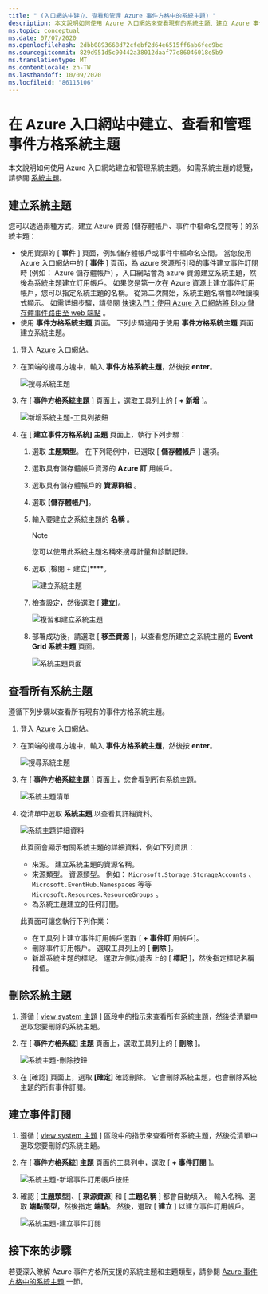 ```yaml
---
title: " (入口網站中建立、查看和管理 Azure 事件方格中的系統主題) "
description: 本文說明如何使用 Azure 入口網站來查看現有的系統主題、建立 Azure 事件方格系統主題。
ms.topic: conceptual
ms.date: 07/07/2020
ms.openlocfilehash: 2dbb0893668d72cfebf2d64e6515ff6ab6fed9bc
ms.sourcegitcommit: 829d951d5c90442a38012daaf77e86046018e5b9
ms.translationtype: MT
ms.contentlocale: zh-TW
ms.lasthandoff: 10/09/2020
ms.locfileid: "86115106"
---
```

# <a name="create-view-and-manage-event-grid-system-topics-in-the-azure-portal"></a>在 Azure 入口網站中建立、查看和管理事件方格系統主題
本文說明如何使用 Azure 入口網站建立和管理系統主題。 如需系統主題的總覽，請參閱 [系統主題](system-topics.md)。

## <a name="create-a-system-topic"></a>建立系統主題
您可以透過兩種方式，建立 Azure 資源 (儲存體帳戶、事件中樞命名空間等 ) 的系統主題：

- 使用資源的 [ **事件** ] 頁面，例如儲存體帳戶或事件中樞命名空間。 當您使用 Azure 入口網站中的 [ **事件** ] 頁面，為 azure 來源所引發的事件建立事件訂閱時 (例如： Azure 儲存體帳戶) ，入口網站會為 azure 資源建立系統主題，然後為系統主題建立訂用帳戶。 如果您是第一次在 Azure 資源上建立事件訂用帳戶，您可以指定系統主題的名稱。 從第二次開始，系統主題名稱會以唯讀模式顯示。 如需詳細步驟，請參閱 [快速入門：使用 Azure 入口網站將 Blob 儲存體事件路由至 web 端點](blob-event-quickstart-portal.md#subscribe-to-the-blob-storage) 。
- 使用 **事件方格系統主題** 頁面。 下列步驟適用于使用 **事件方格系統主題** 頁面建立系統主題。 

1. 登入 [Azure 入口網站](https://portal.azure.com)。
2. 在頂端的搜尋方塊中，輸入 **事件方格系統主題**，然後按 **enter**。 

    ![搜尋系統主題](./media/create-view-manage-system-topics/search-system-topics.png)
3. 在 [ **事件方格系統主題** ] 頁面上，選取工具列上的 [ **+ 新增** ]。

    ![新增系統主題-工具列按鈕](./media/create-view-manage-system-topics/add-system-topic-menu.png)
4. 在 [ **建立事件方格系統] 主題** 頁面上，執行下列步驟：
    1. 選取 **主題類型**。 在下列範例中，已選取 [ **儲存體帳戶** ] 選項。 
    2. 選取具有儲存體帳戶資源的 **Azure 訂** 用帳戶。 
    3. 選取具有儲存體帳戶的 **資源群組** 。 
    4. 選取 **[儲存體帳戶]**。 
    5. 輸入要建立之系統主題的 **名稱** 。 
    
        > [!NOTE]
        > 您可以使用此系統主題名稱來搜尋計量和診斷記錄。
    6. 選取 [檢閱 + 建立]****。

        ![建立系統主題](./media/create-view-manage-system-topics/create-event-grid-system-topic-page.png)
    5. 檢查設定，然後選取 [ **建立**]。 
        
        ![複習和建立系統主題](./media/create-view-manage-system-topics/system-topic-review-create.png)
    6. 部署成功後，請選取 [ **移至資源** ]，以查看您所建立之系統主題的 **Event Grid 系統主題** 頁面。 

        ![系統主題頁面](./media/create-view-manage-system-topics/system-topic-page.png)


## <a name="view-all-system-topics"></a>查看所有系統主題
遵循下列步驟以查看所有現有的事件方格系統主題。 

1. 登入 [Azure 入口網站](https://portal.azure.com)。
2. 在頂端的搜尋方塊中，輸入 **事件方格系統主題**，然後按 **enter**。 

    ![搜尋系統主題](./media/create-view-manage-system-topics/search-system-topics.png)
3. 在 [ **事件方格系統主題** ] 頁面上，您會看到所有系統主題。 

    ![系統主題清單](./media/create-view-manage-system-topics/list-system-topics.png)
4. 從清單中選取 **系統主題** 以查看其詳細資料。 

    ![系統主題詳細資料](./media/create-view-manage-system-topics/system-topic-details.png)

    此頁面會顯示有關系統主題的詳細資料，例如下列資訊： 
    - 來源。 建立系統主題的資源名稱。
    - 來源類型。 資源類型。 例如： `Microsoft.Storage.StorageAccounts` 、 `Microsoft.EventHub.Namespaces` 等等 `Microsoft.Resources.ResourceGroups` 。
    - 為系統主題建立的任何訂閱。

    此頁面可讓您執行下列作業：
    - 在工具列上建立事件訂用帳戶選取 [ **+ 事件訂** 用帳戶]。 
    - 刪除事件訂用帳戶。 選取工具列上的 [ **刪除** ]。 
    - 新增系統主題的標記。 選取左側功能表上的 [ **標記** ]，然後指定標記名稱和值。 


## <a name="delete-a-system-topic"></a>刪除系統主題
1. 遵循 [ [view system 主題](#view-all-system-topics) ] 區段中的指示來查看所有系統主題，然後從清單中選取您要刪除的系統主題。 
2. 在 [ **事件方格系統] 主題** 頁面上，選取工具列上的 [ **刪除** ]。 

    ![系統主題-刪除按鈕](./media/create-view-manage-system-topics/system-topic-delete-button.png)
3. 在 [確認] 頁面上，選取 **[確定]** 確認刪除。 它會刪除系統主題，也會刪除系統主題的所有事件訂閱。  

## <a name="create-an-event-subscription"></a>建立事件訂閱
1. 遵循 [ [view system 主題](#view-all-system-topics) ] 區段中的指示來查看所有系統主題，然後從清單中選取您要刪除的系統主題。 
2. 在 [ **事件方格系統] 主題** 頁面的工具列中，選取 [ **+ 事件訂閱** ]。 

    ![系統主題-新增事件訂用帳戶按鈕](./media/create-view-manage-system-topics/add-event-subscription-button.png)
3. 確認 [ **主題類型**]、[ **來源資源**] 和 [ **主題名稱** ] 都會自動填入。 輸入名稱、選取 **端點類型**，然後指定 **端點**。 然後，選取 [ **建立** ] 以建立事件訂用帳戶。 

    ![系統主題-建立事件訂閱](./media/create-view-manage-system-topics/create-event-subscription.png)

## <a name="next-steps"></a>接下來的步驟
若要深入瞭解 Azure 事件方格所支援的系統主題和主題類型，請參閱 [Azure 事件方格中的系統主題](system-topics.md) 一節。 

